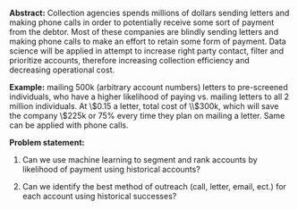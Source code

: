 **Abstract:** Collection agencies spends millions of dollars sending letters and making phone calls in order to potentially receive some sort of payment from the debtor. Most of these companies are blindly sending letters and making phone calls to make an effort to retain some form of payment. Data science will be applied in attempt to increase right party contact, filter and prioritize accounts, therefore increasing collection efficiency and decreasing operational cost. 


**Example:** mailing 500k (arbitrary account numbers) letters to pre-screened individuals, who have a higher likelihood of paying vs. mailing letters to all 2 million individuals. At \\$0.15 a letter, total cost of \\$300k, which will save the company \\$225k or 75% every time they plan on mailing a letter. Same can be applied with phone calls. 


**Problem statement:** 

1. Can we use machine learning to segment and rank accounts by likelihood of payment using historical accounts? 

2. Can we identify the best method of outreach (call, letter, email, ect.) for each account using historical successes? 



